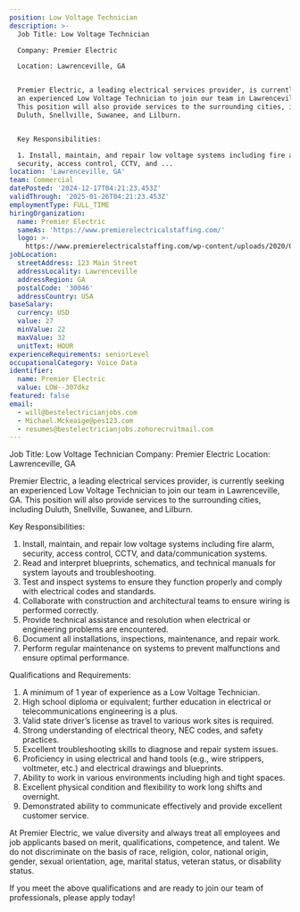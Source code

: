```yaml
---
position: Low Voltage Technician
description: >-
  Job Title: Low Voltage Technician

  Company: Premier Electric

  Location: Lawrenceville, GA


  Premier Electric, a leading electrical services provider, is currently seeking
  an experienced Low Voltage Technician to join our team in Lawrenceville, GA.
  This position will also provide services to the surrounding cities, including
  Duluth, Snellville, Suwanee, and Lilburn. 


  Key Responsibilities:

  1. Install, maintain, and repair low voltage systems including fire alarm,
  security, access control, CCTV, and ...
location: 'Lawrenceville, GA'
team: Commercial
datePosted: '2024-12-17T04:21:23.453Z'
validThrough: '2025-01-26T04:21:23.453Z'
employmentType: FULL_TIME
hiringOrganization:
  name: Premier Electric
  sameAs: 'https://www.premierelectricalstaffing.com/'
  logo: >-
    https://www.premierelectricalstaffing.com/wp-content/uploads/2020/05/Premier-Electrical-Staffing-logo.png
jobLocation:
  streetAddress: 123 Main Street
  addressLocality: Lawrenceville
  addressRegion: GA
  postalCode: '30046'
  addressCountry: USA
baseSalary:
  currency: USD
  value: 27
  minValue: 22
  maxValue: 32
  unitText: HOUR
experienceRequirements: seniorLevel
occupationalCategory: Voice Data
identifier:
  name: Premier Electric
  value: LOW--307dkz
featured: false
email:
  - will@bestelectricianjobs.com
  - Michael.Mckeaige@pes123.com
  - resumes@bestelectricianjobs.zohorecruitmail.com
---
```




Job Title: Low Voltage Technician
Company: Premier Electric
Location: Lawrenceville, GA

Premier Electric, a leading electrical services provider, is currently seeking an experienced Low Voltage Technician to join our team in Lawrenceville, GA. This position will also provide services to the surrounding cities, including Duluth, Snellville, Suwanee, and Lilburn. 

Key Responsibilities:
1. Install, maintain, and repair low voltage systems including fire alarm, security, access control, CCTV, and data/communication systems.
2. Read and interpret blueprints, schematics, and technical manuals for system layouts and troubleshooting.
3. Test and inspect systems to ensure they function properly and comply with electrical codes and standards.
4. Collaborate with construction and architectural teams to ensure wiring is performed correctly.
5. Provide technical assistance and resolution when electrical or engineering problems are encountered.
6. Document all installations, inspections, maintenance, and repair work.
7. Perform regular maintenance on systems to prevent malfunctions and ensure optimal performance.

Qualifications and Requirements:
1. A minimum of 1 year of experience as a Low Voltage Technician.
2. High school diploma or equivalent; further education in electrical or telecommunications engineering is a plus.
3. Valid state driver’s license as travel to various work sites is required.
4. Strong understanding of electrical theory, NEC codes, and safety practices.
5. Excellent troubleshooting skills to diagnose and repair system issues.
6. Proficiency in using electrical and hand tools (e.g., wire strippers, voltmeter, etc.) and electrical drawings and blueprints.
7. Ability to work in various environments including high and tight spaces.
8. Excellent physical condition and flexibility to work long shifts and overnight.
9. Demonstrated ability to communicate effectively and provide excellent customer service.

At Premier Electric, we value diversity and always treat all employees and job applicants based on merit, qualifications, competence, and talent. We do not discriminate on the basis of race, religion, color, national origin, gender, sexual orientation, age, marital status, veteran status, or disability status.

If you meet the above qualifications and are ready to join our team of professionals, please apply today!
